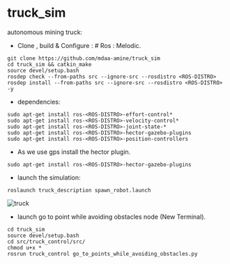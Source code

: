 # truck_sim
autonomous mining truck:

* Clone , build & Configure : # Ros <ROS-DISTRO> : Melodic.

```
git clone https://github.com/mdaa-amine/truck_sim
cd truck_sim && catkin_make 
source devel/setup.bash
rosdep check --from-paths src --ignore-src --rosdistro <ROS-DISTRO>
rosdep install --from-paths src --ignore-src --rosdistro <ROS-DISTRO> -y

```
* dependencies:
```
sudo apt-get install ros-<ROS-DISTRO>-effort-control*
sudo apt-get install ros-<ROS-DISTRO>-velocity-control*
sudo apt-get install ros-<ROS-DISTRO>-joint-state-*
sudo apt-get install ros-<ROS-DISTRO>-hector-gazebo-plugins
sudo apt-get install ros-<ROS-DISTRO>-position-controllers
```
* As we use gps install the hector plugin.
```
sudo apt-get install ros-<ROS-DISTRO>-hector-gazebo-plugins
```
* launch the simulation:
```
roslaunch truck_description spawn_robot.launch
```

![truck](https://user-images.githubusercontent.com/60377645/164751588-f38fe524-27f7-4fee-8e50-36f4b56f4f19.png)


* launch go to point while avoiding obstacles node (New Terminal).
```
cd truck_sim
source devel/setup.bash
cd src/truck_control/src/
chmod u+x *
rosrun truck_control go_to_points_while_avoiding_obstacles.py
```

